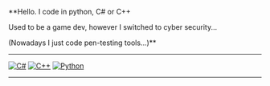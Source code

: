 
  **Hello. I code in python, C# or C++
  
  Used to be a game dev, however I switched to cyber security...
  
  (Nowadays I just code pen-testing tools...)**
  
---
[![C#](https://custom-icon-badges.demolab.com/badge/C%23-%23239120.svg?logo=cshrp&logoColor=white)](#)
[![C++](https://img.shields.io/badge/C++-%2300599C.svg?logo=c%2B%2B&logoColor=white)](#)
[![Python](https://img.shields.io/badge/Python-3776AB?logo=python&logoColor=fff)](#)

---
